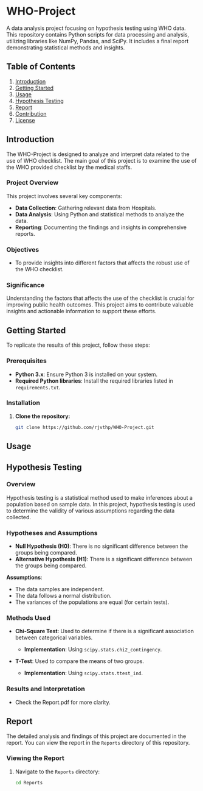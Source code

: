 # WHO-Project
A data analysis project focusing on hypothesis testing using WHO data. This repository contains Python scripts for data processing and analysis, utilizing libraries like NumPy, Pandas, and SciPy. It includes a final report demonstrating statistical methods and insights.
## Table of Contents

1. [Introduction](#introduction)
2. [Getting Started](#getting-started)
3. [Usage](#usage)
4. [Hypothesis Testing](#hypothesis-testing)
5. [Report](#report)
6. [Contribution](#contribution)
7. [License](#license)

## Introduction

The WHO-Project is designed to analyze and interpret data related to the use of WHO checklist. The main goal of this project is to examine the use of the WHO provided checklist by the medical staffs.

### Project Overview

This project involves several key components:
- **Data Collection**: Gathering relevant data from Hospitals.
- **Data Analysis**: Using Python and statistical methods to analyze the data.
- **Reporting**: Documenting the findings and insights in comprehensive reports.

### Objectives

- To provide insights into different factors that affects the robust use of the WHO checklist.

### Significance

Understanding the factors that affects the use of the checklist is crucial for improving public health outcomes. This project aims to contribute valuable insights and actionable information to support these efforts.

## Getting Started

To replicate the results of this project, follow these steps:

### Prerequisites

- **Python 3.x**: Ensure Python 3 is installed on your system.
- **Required Python libraries**: Install the required libraries listed in `requirements.txt`.

### Installation

1. **Clone the repository:**
   ```bash
   git clone https://github.com/rjvthp/WHO-Project.git
## Usage

## Hypothesis Testing

### Overview

Hypothesis testing is a statistical method used to make inferences about a population based on sample data. In this project, hypothesis testing is used to determine the validity of various assumptions regarding the data collected.

### Hypotheses and Assumptions

- **Null Hypothesis (H0)**: There is no significant difference between the groups being compared.
- **Alternative Hypothesis (H1)**: There is a significant difference between the groups being compared.

**Assumptions**:
- The data samples are independent.
- The data follows a normal distribution.
- The variances of the populations are equal (for certain tests).

### Methods Used

- **Chi-Square Test**: Used to determine if there is a significant association between categorical variables.
  - **Implementation**: Using `scipy.stats.chi2_contingency`.

- **T-Test**: Used to compare the means of two groups.
  - **Implementation**: Using `scipy.stats.ttest_ind`.

### Results and Interpretation

- Check the Report.pdf for more clarity.
## Report

The detailed analysis and findings of this project are documented in the report. You can view the report in the `Reports` directory of this repository.

### Viewing the Report

1. Navigate to the `Reports` directory:
   ```bash
   cd Reports







